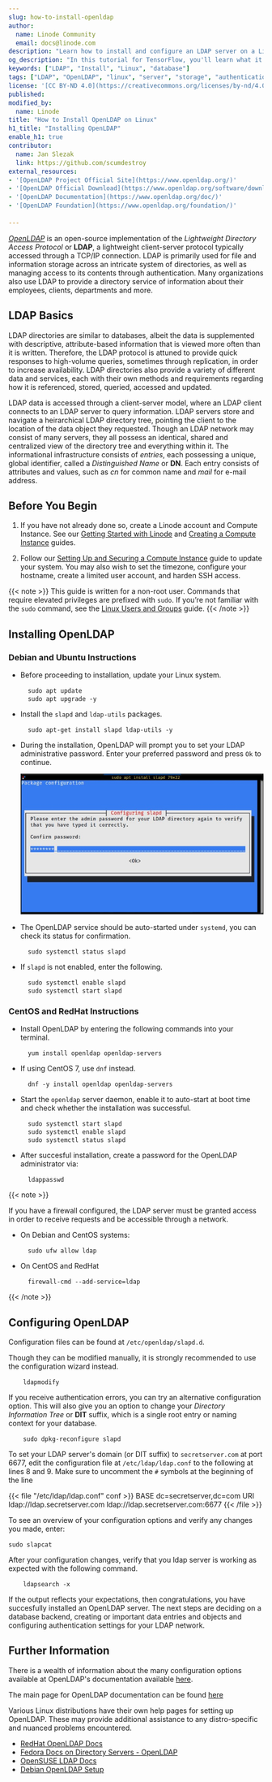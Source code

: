 ```yaml
---
slug: how-to-install-openldap
author:
  name: Linode Community
  email: docs@linode.com
description: "Learn how to install and configure an LDAP server on a Linux environment"
og_description: "In this tutorial for TensorFlow, you'll learn what it is, how it works, and how to install it, along with some resources to get you started."
keywords: ["LDAP", "Install", "Linux", "database"]
tags: ["LDAP", "OpenLDAP", "linux", "server", "storage", "authentication", "database"]
license: '[CC BY-ND 4.0](https://creativecommons.org/licenses/by-nd/4.0)'
published: 
modified_by:
  name: Linode
title: "How to Install OpenLDAP on Linux"
h1_title: "Installing OpenLDAP"
enable_h1: true
contributor:
  name: Jan Slezak
  link: https://github.com/scumdestroy
external_resources:
- '[OpenLDAP Project Official Site](https://www.openldap.org/)'
- '[OpenLDAP Official Download](https://www.openldap.org/software/download/)'
- '[OpenLDAP Documentation](https://www.openldap.org/doc/)'
- '[OpenLDAP Foundation](https://www.openldap.org/foundation/)'

---
```


[*OpenLDAP*](https://www.openldap.org/) is an open-source implementation of the *Lightweight Directory Access Protocol* or **LDAP**, a lightweight client-server protocol typically accessed through a TCP/IP connection.  LDAP is primarily used for file and information storage across an intricate system of directories, as well as managing access to its contents through authentication.  Many organizations also use LDAP to provide a directory service of information about their employees, clients, departments and more.  

## LDAP Basics

LDAP directories are similar to databases, albeit the data is supplemented with descriptive, attribute-based information that is viewed more often than it is written.  Therefore, the LDAP protocol is attuned to provide quick responses to high-volume queries, sometimes through replication, in order to increase availability.  LDAP directories also provide a variety of different data and services, each with their own methods and requirements regarding how it is referenced, stored, queried, accessed and updated.  

LDAP data is accessed through a client-server model, where an LDAP client connects to an LDAP server to query information.  LDAP servers store and navigate a heirarchical LDAP directory tree, pointing the client to the location of the data object they requested.  Though an LDAP network may consist of many servers, they all possess an identical, shared and centralized view of the directory tree and everything within it.  The informational infrastructure consists of *entries*, each possessing a unique, global identifier, called a *Distinguished Name* or **DN**.  Each entry consists of attributes and values, such as *cn* for common name and *mail* for e-mail address.  


## Before You Begin

1.  If you have not already done so, create a Linode account and Compute Instance. See our [Getting Started with Linode](/docs/guides/getting-started/) and [Creating a Compute Instance](/docs/guides/creating-a-compute-instance/) guides.

1.  Follow our [Setting Up and Securing a Compute Instance](/docs/guides/set-up-and-secure/) guide to update your system. You may also wish to set the timezone, configure your hostname, create a limited user account, and harden SSH access.

{{< note >}}
This guide is written for a non-root user. Commands that require elevated privileges are prefixed with `sudo`. If you’re not familiar with the `sudo` command, see the [Linux Users and Groups](/docs/guides/linux-users-and-groups/) guide.
{{< /note >}}


## Installing OpenLDAP 

### Debian and Ubuntu Instructions 

- Before proceeding to installation, update your Linux system.

        sudo apt update
        sudo apt upgrade -y

- Install the `slapd` and `ldap-utils` packages.

        sudo apt-get install slapd ldap-utils -y

- During the installation, OpenLDAP will prompt you to set your LDAP administrative password.  Enter your preferred password and press `Ok` to continue.

     ![Setting LDAP Administrative Password.](openldap-set-password.jpg)

- The OpenLDAP service should be auto-started under `systemd`, you can check its status for confirmation.

        sudo systemctl status slapd

- If `slapd` is not enabled, enter the following.

        sudo systemctl enable slapd
        sudo systemctl start slapd

### CentOS and RedHat Instructions

- Install OpenLDAP by entering the following commands into your terminal.
 
        yum install openldap openldap-servers

- If using CentOS 7, use `dnf` instead.

        dnf -y install openldap openldap-servers

- Start the `openldap` server daemon, enable it to auto-start at boot time and check whether the installation was successful.

        sudo systemctl start slapd
        sudo systemctl enable slapd
        sudo systemctl status slapd

- After succesful installation, create a password for the OpenLDAP administrator via:

        ldappasswd

{{< note >}}

If you have a firewall configured, the LDAP server must be granted access in order to receive requests and be accessible through a network.

- On Debian and CentOS systems:
        
        sudo ufw allow ldap

- On CentOS and RedHat

        firewall-cmd --add-service=ldap

{{< /note >}}

## Configuring OpenLDAP

Configuration files can be found at `/etc/openldap/slapd.d`.

Though they can be modified manually, it is strongly recommended to use the configuration wizard instead.

        ldapmodify

If you receive authentication errors, you can try an alternative configuration option.  This will also give you an option to change your *Directory Information Tree* or **DIT** suffix, which is a single root entry or naming context for your database.

        sudo dpkg-reconfigure slapd

To set your LDAP server's domain (or DIT suffix) to `secretserver.com` at port 6677, edit the configuration file at `/etc/ldap/ldap.conf` to the following at lines 8 and 9.  Make sure to uncomment the `#` symbols at the beginning of the line 

{{< file "/etc/ldap/ldap.conf" conf >}} 
BASE   dc=secretserver,dc=com
URI    ldap://ldap.secretserver.com ldap://ldap.secretserver.com:6677
{{< /file >}}

To see an overview of your configuration options and verify any changes you made, enter:

    sudo slapcat

After your configuration changes, verify that you ldap server is working as expected with the following command.

        ldapsearch -x

If the output reflects your expectations, then congratulations, you have succesfully installed an OpenLDAP server.  The next steps are deciding on a database backend, creating or important data entries and objects and configuring authentication settings for your LDAP network.


## Further Information

There is a wealth of information about the many configuration options available at OpenLDAP's documentation available [here](https://www.openldap.org/doc/admin26/slapdconf2.html).

The main page for OpenLDAP documentation can be found [here](https://www.openldap.org/doc/)

Various Linux distributions have their own help pages for setting up OpenLDAP.  These may provide additional assistance to any distro-specific and nuanced problems encountered.
- [RedHat OpenLDAP Docs](https://access.redhat.com/documentation/en-us/red_hat_enterprise_linux/7/html/system-level_authentication_guide/openldap)
- [Fedora Docs on Directory Servers - OpenLDAP](https://docs.fedoraproject.org/en-US/fedora/latest/system-administrators-guide/servers/Directory_Servers/)
- [OpenSUSE LDAP Docs](https://documentation.suse.com/sles/15-SP4/html/SLES-all/cha-security-ldap.html)
- [Debian OpenLDAP Setup](https://wiki.debian.org/LDAP/OpenLDAPSetup)

